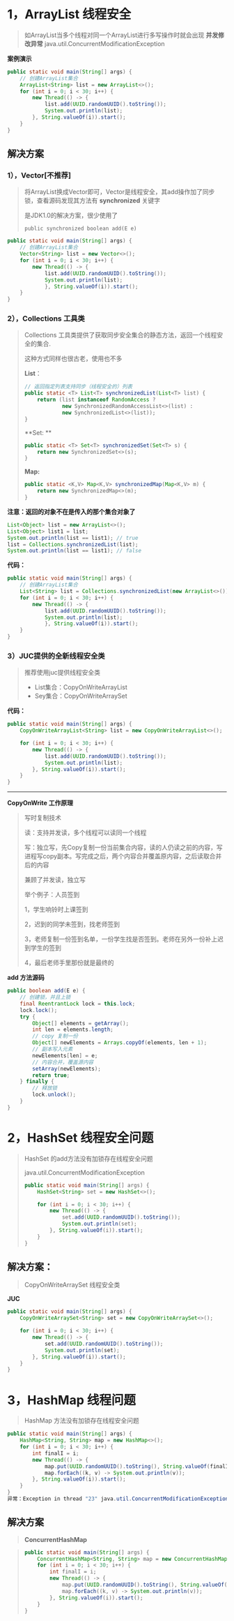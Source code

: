 # 1，ArrayList 线程安全

> 如ArrayList当多个线程对同一个ArrayList进行多写操作时就会出现 **并发修改异常** java.util.ConcurrentModificationException

**案例演示**

```java
public static void main(String[] args) {
    // 创建ArrayList集合
    ArrayList<String> list = new ArrayList<>();
    for (int i = 0; i < 30; i++) {
        new Thread(() -> {
            list.add(UUID.randomUUID().toString());
            System.out.println(list);
        }, String.valueOf(i)).start();
    }
}
```

## 解决方案

### 1），Vector[不推荐]

> 将ArrayList换成Vector即可，Vector是线程安全，其add操作加了同步锁，查看源码发现其方法有 **synchronized** 关键字
>
> 是JDK1.0的解决方案，很少使用了
>
> ```
> public synchronized boolean add(E e)
> ```

```java
public static void main(String[] args) {
    // 创建ArrayList集合
    Vector<String> list = new Vector<>();
    for (int i = 0; i < 30; i++) {
        new Thread(() -> {
            list.add(UUID.randomUUID().toString());
            System.out.println(list);
            }, String.valueOf(i)).start();
    }
}
```



### 2），Collections 工具类

> Collections 工具类提供了获取同步安全集合的静态方法，返回一个线程安全的集合.
>
> 这种方式同样也很古老，使用也不多
>
> **List**：
>
> ```java
> // 返回指定列表支持同步（线程安全的）列表
> public static <T> List<T> synchronizedList(List<T> list) {
>     return (list instanceof RandomAccess ?
>             new SynchronizedRandomAccessList<>(list) :
>             new SynchronizedList<>(list));
> }
> ```
>
> **Set: **
>
>  ```java
>  public static <T> Set<T> synchronizedSet(Set<T> s) {
>      return new SynchronizedSet<>(s);
>  }
>  ```
>
> **Map:**
>
> ```java
> public static <K,V> Map<K,V> synchronizedMap(Map<K,V> m) {
>     return new SynchronizedMap<>(m);
> }
> ```







**注意：返回的对象不在是传入的那个集合对象了**

```java
List<Object> list = new ArrayList<>();
List<Object> list1 = list;
System.out.println(list == list1); // true
list = Collections.synchronizedList(list);
System.out.println(list == list1); // false
```



**代码：**

```java
public static void main(String[] args) {
    // 创建ArrayList集合
    List<String> list = Collections.synchronizedList(new ArrayList<>());
    for (int i = 0; i < 30; i++) {
        new Thread(() -> {
            list.add(UUID.randomUUID().toString());
            System.out.println(list);
            }, String.valueOf(i)).start();
    }
}
```



### 3）JUC提供的全新线程安全类

> 推荐使用juc提供线程安全类
>
> * List集合：CopyOnWriteArrayList
> * Sey集合：CopyOnWriteArraySet



**代码：**

```java
public static void main(String[] args) {
    CopyOnWriteArrayList<String> list = new CopyOnWriteArrayList<>();

    for (int i = 0; i < 30; i++) {
        new Thread(() -> {
            list.add(UUID.randomUUID().toString());
            System.out.println(list);
        }, String.valueOf(i)).start();
    }
}
```

****

**CopyOnWrite 工作原理**

> 写时复制技术
>
> 读：支持并发读，多个线程可以读同一个线程
>
> 写：独立写，先Copy复制一份当前集合内容，读的人仍读之前的内容，写进程写copy副本。写完成之后，两个内容合并覆盖原内容，之后读取合并后的内容
>
> 兼顾了并发读，独立写
>
> 举个例子：人员签到
>
> 1，学生响铃时上课签到
>
> 2，迟到的同学未签到，找老师签到
>
> 3，老师复制一份签到名单，一份学生找是否签到。老师在另外一份补上迟到学生的签到
>
> 4，最后老师手里那份就是最终的

**add 方法源码**

```java
public boolean add(E e) {
    // 创建锁，并且上锁
    final ReentrantLock lock = this.lock;
    lock.lock();
    try {
        Object[] elements = getArray();
        int len = elements.length;
        // copy 复制一份
        Object[] newElements = Arrays.copyOf(elements, len + 1);
        // 副本写入元素
        newElements[len] = e;
        // 内容合并，覆盖源内容
        setArray(newElements);
        return true;
    } finally {
        // 释放锁
        lock.unlock();
    }
}
```



# 2，HashSet 线程安全问题

> HashSet 的add方法没有加锁存在线程安全问题
>
> java.util.ConcurrentModificationException
>
> ```java
> public static void main(String[] args) {
>     HashSet<String> set = new HashSet<>();
> 
>     for (int i = 0; i < 30; i++) {
>         new Thread(() -> {
>             set.add(UUID.randomUUID().toString());
>             System.out.println(set);
>         }, String.valueOf(i)).start();
>     }
> }
> ```



## 解决方案：

> CopyOnWriteArraySet 线程安全类

**JUC**

```JAVA
public static void main(String[] args) {
    CopyOnWriteArraySet<String> set = new CopyOnWriteArraySet<>();

    for (int i = 0; i < 30; i++) {
        new Thread(() -> {
            set.add(UUID.randomUUID().toString());
            System.out.println(set);
        }, String.valueOf(i)).start();
    }
}
```



# 3，HashMap 线程问题

> HashMap 方法没有加锁存在线程安全问题

```java
public static void main(String[] args) {
    HashMap<String, String> map = new HashMap<>();
    for (int i = 0; i < 30; i++) {
        int finalI = i;
        new Thread(() -> {
            map.put(UUID.randomUUID().toString(), String.valueOf(finalI));
            map.forEach((k, v) -> System.out.println(v));
        }, String.valueOf(i)).start();
    }
}
异常：Exception in thread "23" java.util.ConcurrentModificationException
```



## 解决方案

> **ConcurrentHashMap**

> ```java
> public static void main(String[] args) {
>     ConcurrentHashMap<String, String> map = new ConcurrentHashMap<>();
>     for (int i = 0; i < 30; i++) {
>         int finalI = i;
>         new Thread(() -> {
>             map.put(UUID.randomUUID().toString(), String.valueOf(finalI));
>             map.forEach((k, v) -> System.out.println(v));
>         }, String.valueOf(i)).start();
>     }
> }
> ```


